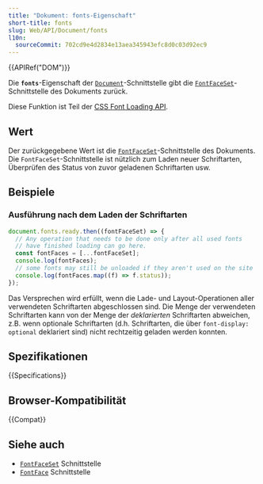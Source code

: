 ```yaml
---
title: "Dokument: fonts-Eigenschaft"
short-title: fonts
slug: Web/API/Document/fonts
l10n:
  sourceCommit: 702cd9e4d2834e13aea345943efc8d0c03d92ec9
---
```


{{APIRef("DOM")}}

Die **`fonts`**-Eigenschaft der [`Document`](/de/docs/Web/API/Document)-Schnittstelle gibt die [`FontFaceSet`](/de/docs/Web/API/FontFaceSet)-Schnittstelle des Dokuments zurück.

Diese Funktion ist Teil der [CSS Font Loading API](/de/docs/Web/API/CSS_Font_Loading_API).

## Wert

Der zurückgegebene Wert ist die [`FontFaceSet`](/de/docs/Web/API/FontFaceSet)-Schnittstelle des Dokuments.
Die `FontFaceSet`-Schnittstelle ist nützlich zum Laden neuer Schriftarten, Überprüfen des Status von zuvor geladenen Schriftarten usw.

## Beispiele

### Ausführung nach dem Laden der Schriftarten

```js
document.fonts.ready.then((fontFaceSet) => {
  // Any operation that needs to be done only after all used fonts
  // have finished loading can go here.
  const fontFaces = [...fontFaceSet];
  console.log(fontFaces);
  // some fonts may still be unloaded if they aren't used on the site
  console.log(fontFaces.map((f) => f.status));
});
```

Das Versprechen wird erfüllt, wenn die Lade- und Layout-Operationen aller verwendeten Schriftarten abgeschlossen sind. Die Menge der verwendeten Schriftarten kann von der Menge der _deklarierten_ Schriftarten abweichen, z.B. wenn optionale Schriftarten (d.h. Schriftarten, die über `font-display: optional` deklariert sind) nicht rechtzeitig geladen werden konnten.

## Spezifikationen

{{Specifications}}

## Browser-Kompatibilität

{{Compat}}

## Siehe auch

- [`FontFaceSet`](/de/docs/Web/API/FontFaceSet) Schnittstelle
- [`FontFace`](/de/docs/Web/API/FontFace) Schnittstelle
